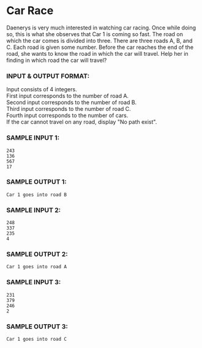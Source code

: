 # Car Race

Daenerys is very much interested in watching car racing. Once while doing so, this is what she
observes that Car 1 is coming so fast. The road on which the car comes is divided into three.
There are three roads A, B, and C. Each road is given some number. Before the car reaches the
end of the road, she wants to know the road in which the car will travel.
Help her in finding in which road the car will travel?

### INPUT & OUTPUT FORMAT:

Input consists of 4 integers. <br>
First input corresponds to the number of road A. <br>
Second input corresponds to the number of road B. <br>
Third input corresponds to the number of road C. <br>
Fourth input corresponds to the number of cars. <br>
If the car cannot travel on any road, display "No path exist".

### SAMPLE INPUT 1:

```
243
136
567
17
```

### SAMPLE OUTPUT 1:

```
Car 1 goes into road B
```

### SAMPLE INPUT 2:

```
248
337
235
4
```

### SAMPLE OUTPUT 2:

```
Car 1 goes into road A
```

### SAMPLE INPUT 3:

```
231
379
246
2
```

### SAMPLE OUTPUT 3:

```
Car 1 goes into road C
```
